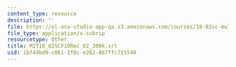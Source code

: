 ```yaml
---
content_type: resource
description: ''
file: https://ol-ocw-studio-app-qa.s3.amazonaws.com/courses/18-02sc-multivariable-calculus-fall-2010/1bf49bd9c0611f8ce262867ffc715540_MIT18_02SCF10Rec_62_300k.srt
file_type: application/x-subrip
resourcetype: Other
title: MIT18_02SCF10Rec_62_300k.srt
uid: 1bf49bd9-c061-1f8c-e262-867ffc715540
---
```

